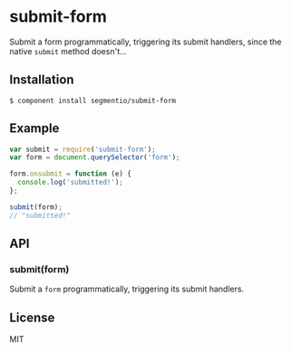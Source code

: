 
# submit-form

  Submit a form programmatically, triggering its submit handlers, since the native `submit` method doesn't...

## Installation

    $ component install segmentio/submit-form

## Example

```js
var submit = require('submit-form');
var form = document.querySelector('form');

form.onsubmit = function (e) {
  console.log('submitted!');  
};

submit(form);
// "submitted!"
```

## API

### submit(form)
  
  Submit a `form` programmatically, triggering its submit handlers.
  
## License

  MIT
